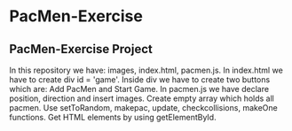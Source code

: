 # PacMen-Exercise
## PacMen-Exercise Project

In this repository we have: images, index.html, pacmen.js.
In index.html we have to create div id = 'game'.
Inside div we have to create two buttons which are: Add PacMen and Start Game.
In pacmen.js we have declare position, direction and insert images.
Create empty array which holds all pacmen.
Use setToRandom, makepac, update, checkcollisions, makeOne functions.
Get HTML elements by using getElementById.

